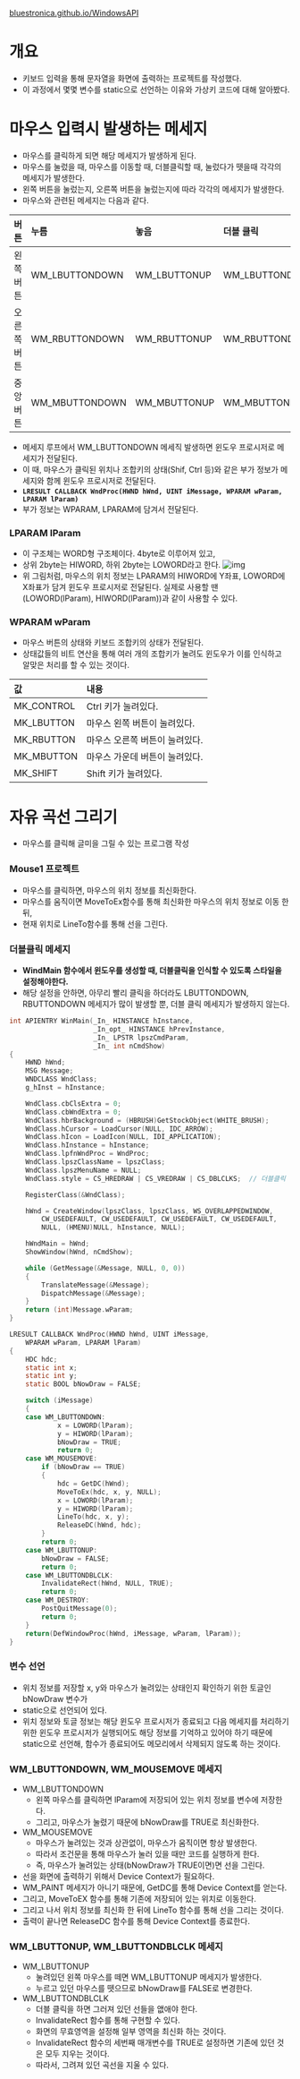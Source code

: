 [bluestronica.github.io/WindowsAPI](https://bluestronica.github.io/WindowsAPI)

# 개요
- 키보드 입력을 통해 문자열을 화면에 출력하는 프로젝트를 작성했다.
- 이 과정에서 몇몇 변수를 static으로 선언하는 이유와 가상키 코드에 대해 알아봤다.

# 마우스 입력시 발생하는 메세지
- 마우스를 클릭하게 되면 해당 메세지가 발생하게 된다. 
- 마우스를 눌렀을 때, 마우스를 이동할 때, 더블클릭할 때, 눌렀다가 뗏을때 각각의 메세지가 발생한다. 
- 왼쪽 버튼을 눌렀는지, 오른쪽 버튼을 눌렀는지에 따라 각각의 메세지가 발생한다. 
- 마우스와 관련된 메세지는 다음과 같다.

| 버튼 | 누름 | 놓음 | 더블 클릭 |
|:---|:---|:---|:---|
| 왼쪽 버튼 | WM_LBUTTONDOWN | WM_LBUTTONUP | WM_LBUTTONDBLCLK |
| 오른쪽 버튼 | WM_RBUTTONDOWN | WM_RBUTTONUP | WM_RBUTTONDBLCLK |
| 중앙 버튼 | WM_MBUTTONDOWN | WM_MBUTTONUP | WM_MBUTTONDBLCLK |

- 메세지 루프에서 WM_LBUTTONDOWN 메세직 발생하면 윈도우 프로시저로 메세지가 전달된다.
- 이 때, 마우스가 클릭된 위치나 조합키의 상태(Shif, Ctrl 등)와 같은 부가 정보가 메세지와 함께 윈도우 프로시저로 전달된다.
- **`LRESULT CALLBACK WndProc(HWND hWnd, UINT iMessage, WPARAM wParam, LPARAM lParam)`**
- 부가 정보는 WPARAM, LPARAM에 담겨서 전달된다.

### LPARAM lParam
- 이 구조체는 WORD형 구조체이다. 4byte로 이루어져 있고, 
- 상위 2byte는 HIWORD, 하위 2byte는 LOWORD라고 한다.
![img](Img/lparam.png)
- 위 그림처럼, 마우스의 위치 정보는 LPARAM의 HIWORD에 Y좌표, LOWORD에 X좌표가 담겨 윈도우 프로시저로 전달된다. 실제로 사용할 땐 (LOWORD(lParam), HIWORD(lParam))과 같이 사용할 수 있다.

### WPARAM wParam
- 마우스 버튼의 상태와 키보드 조합키의 상태가 전달된다.
- 상태값들의 비트 연산을 통해 여러 개의 조합키가 눌려도 윈도우가 이를 인식하고 알맞은 처리를 할 수 있는 것이다.

| 값 | 내용 |
|:---|:---|
| MK_CONTROL | Ctrl 키가 눌려있다. |
| MK_LBUTTON | 마우스 왼쪽 버튼이 눌려있다. |
| MK_RBUTTON | 마우스 오른쪽 버튼이 눌려있다. |
| MK_MBUTTON | 마우스 가운데 버튼이 눌려있다. |
| MK_SHIFT | Shift 키가 눌려있다. |


# 자유 곡선 그리기
- 마우스를 클릭해 글미을 그릴 수 있는 프로그램 작성

### Mouse1 프로젝트
- 마우스를 클릭하면, 마우스의 위치 정보를 최신화한다.
- 마우스를 움직이면 MoveToEx함수를 통해 최신화한 마우스의 위치 정보로 이동 한 뒤,
- 현재 위치로 LineTo함수를 통해 선을 그린다.

### 더블클릭 메세지
- **WindMain 함수에서 윈도우를 생성할 때, 더블클릭을 인식할 수 있도록 스타일을 설정해야한다.**
- 해당 설정을 안하면, 아무리 빨리 클릭을 하더라도 LBUTTONDOWN, RBUTTONDOWN 메세지가 많이 발생할 뿐, 더블 클릭 메세지가 발생하지 않는다.
```c
int APIENTRY WinMain(_In_ HINSTANCE hInstance, 
                     _In_opt_ HINSTANCE hPrevInstance, 
                     _In_ LPSTR lpszCmdParam, 
                     _In_ int nCmdShow)
{
	HWND hWnd;
	MSG Message;
	WNDCLASS WndClass;
	g_hInst = hInstance;

	WndClass.cbClsExtra = 0;
	WndClass.cbWndExtra = 0;
	WndClass.hbrBackground = (HBRUSH)GetStockObject(WHITE_BRUSH);
	WndClass.hCursor = LoadCursor(NULL, IDC_ARROW);
	WndClass.hIcon = LoadIcon(NULL, IDI_APPLICATION);
	WndClass.hInstance = hInstance;
	WndClass.lpfnWndProc = WndProc;
	WndClass.lpszClassName = lpszClass;
	WndClass.lpszMenuName = NULL;
	WndClass.style = CS_HREDRAW | CS_VREDRAW | CS_DBLCLKS;  // 더블클릭 인식!

	RegisterClass(&WndClass);

	hWnd = CreateWindow(lpszClass, lpszClass, WS_OVERLAPPEDWINDOW,
		CW_USEDEFAULT, CW_USEDEFAULT, CW_USEDEFAULT, CW_USEDEFAULT,
		NULL, (HMENU)NULL, hInstance, NULL);

	hWndMain = hWnd;
	ShowWindow(hWnd, nCmdShow);

	while (GetMessage(&Message, NULL, 0, 0))
	{
		TranslateMessage(&Message);
		DispatchMessage(&Message);
	}
	return (int)Message.wParam;
}

LRESULT CALLBACK WndProc(HWND hWnd, UINT iMessage, 
  	WPARAM wParam, LPARAM lParam)
{
	HDC hdc;
	static int x;
	static int y;
	static BOOL bNowDraw = FALSE;

	switch (iMessage)
	{
	case WM_LBUTTONDOWN:
			x = LOWORD(lParam);
			y = HIWORD(lParam);
			bNowDraw = TRUE;
			return 0;
	case WM_MOUSEMOVE:
		if (bNowDraw == TRUE)
		{
			hdc = GetDC(hWnd);
			MoveToEx(hdc, x, y, NULL);
			x = LOWORD(lParam);
			y = HIWORD(lParam);
			LineTo(hdc, x, y);
			ReleaseDC(hWnd, hdc);
		}
		return 0;
	case WM_LBUTTONUP:
		bNowDraw = FALSE;
		return 0;
	case WM_LBUTTONDBLCLK:
		InvalidateRect(hWnd, NULL, TRUE);
		return 0;
	case WM_DESTROY:
		PostQuitMessage(0);
		return 0;
	}
	return(DefWindowProc(hWnd, iMessage, wParam, lParam));
}
```

### 변수 선언
- 위치 정보를 저장할 x, y와 마우스가 눌려있는 상태인지 확인하기 위한 토글인 bNowDraw 변수가 
- static으로 선언되어 있다.
- 위치 정보와 토글 정보는 해당 윈도우 프로시저가 종료되고 다음 메세지를 처리하기 위한 윈도우 프로시저가 실행되어도 해당 정보를 기억하고 있어야 하기 때문에 static으로 선언해, 함수가 종료되어도 메모리에서 삭제되지 않도록 하는 것이다.

### WM_LBUTTONDOWN, WM_MOUSEMOVE 메세지
- WM_LBUTTONDOWN
  - 왼쪽 마우스를 클릭하면 lParam에 저장되어 있는 위치 정보를 변수에 저장한다.
  - 그리고, 마우스가 눌렸기 때문에 bNowDraw를 TRUE로 최신화한다.
- WM_MOUSEMOVE
  - 마우스가 눌려있는 것과 상관없이, 마우스가 움직이면 항상 발생한다.
  - 따라서 조건문을 통해 마우스가 눌러 있을 때만 코드를 실행하게 한다.
  - 즉, 마우스가 눌려있는 상태(bNowDraw가 TRUE이면)면 선을 그린다.
- 선을 화면에 출력하기 위해서 Device Context가 필요하다.
- WM_PAINT 메세지가 아니기 때문에, GetDC를 통해 Device Context를 얻는다.
- 그리고, MoveToEX 함수를 통해 기존에 저장되어 있는 위치로 이동한다.
- 그리고 나서 위치 정보를 최신화 한 뒤에 LineTo 함수를 통해 선을 그리는 것이다.
- 출력이 끝나면 ReleaseDC 함수를 통해 Device Context를 종료한다.

### WM_LBUTTONUP, WM_LBUTTONDBLCLK 메세지
- WM_LBUTTONUP
  - 눌려있던 왼쪽 마우스를 떼면 WM_LBUTTONUP 메세지가 발생한다.
  - 누르고 있던 마우스를 뗏으므로 bNowDraw를 FALSE로 변경한다.
- WM_LBUTTONDBLCLK
  - 더블 클릭을 하면 그러져 있던 선들을 앲애야 한다.
  - InvalidateRect 함수를 통해 구현할 수 있다. 
  - 화면의 무효영역을 설정해 일부 영역을 최신화 하는 것이다.
  - InvalidateRect 함수의 세번째 매개변수를 TRUE로 설정하면 기존에 있던 것은 모두 지우는 것이다. 
  - 따라서, 그려져 있던 곡선을 지울 수 있다.
  


















